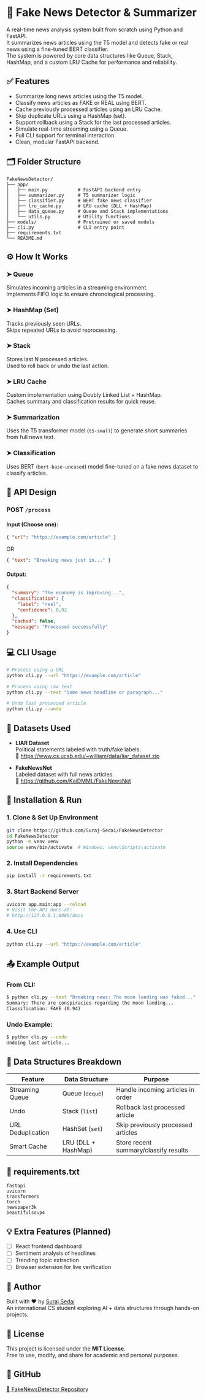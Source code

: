# 🧠 Fake News Detector & Summarizer

A real-time news analysis system built from scratch using Python and FastAPI.  
It summarizes news articles using the T5 model and detects fake or real news using a fine-tuned BERT classifier.  
The system is powered by core data structures like Queue, Stack, HashMap, and a custom LRU Cache for performance and reliability.

## ✅ Features

- Summarize long news articles using the T5 model.
- Classify news articles as FAKE or REAL using BERT.
- Cache previously processed articles using an LRU Cache.
- Skip duplicate URLs using a HashMap (set).
- Support rollback using a Stack for the last processed articles.
- Simulate real-time streaming using a Queue.
- Full CLI support for terminal interaction.
- Clean, modular FastAPI backend.

## 🗂️ Folder Structure

```
FakeNewsDetector/
├── app/
│   ├── main.py           # FastAPI backend entry
│   ├── summarizer.py     # T5 summarizer logic
│   ├── classifier.py     # BERT fake news classifier
│   ├── lru_cache.py      # LRU cache (DLL + HashMap)
│   ├── data_queue.py     # Queue and Stack implementations
│   └── utils.py          # Utility functions
├── models/               # Pretrained or saved models
├── cli.py                # CLI entry point
├── requirements.txt
└── README.md
```

## ⚙️ How It Works

### ➤ Queue
Simulates incoming articles in a streaming environment.  
Implements FIFO logic to ensure chronological processing.

### ➤ HashMap (Set)
Tracks previously seen URLs.  
Skips repeated URLs to avoid reprocessing.

### ➤ Stack
Stores last N processed articles.  
Used to roll back or undo the last action.

### ➤ LRU Cache
Custom implementation using Doubly Linked List + HashMap.  
Caches summary and classification results for quick reuse.

### ➤ Summarization
Uses the T5 transformer model (`t5-small`) to generate short summaries from full news text.

### ➤ Classification
Uses BERT (`bert-base-uncased`) model fine-tuned on a fake news dataset to classify articles.

## 🔌 API Design

### POST `/process`

#### Input (Choose one):
```json
{ "url": "https://example.com/article" }
```
OR
```json
{ "text": "Breaking news just in..." }
```

#### Output:
```json
{
  "summary": "The economy is improving...",
  "classification": {
    "label": "real",
    "confidence": 0.92
  },
  "cached": false,
  "message": "Processed successfully"
}
```

## 💻 CLI Usage

```bash
# Process using a URL
python cli.py --url "https://example.com/article"

# Process using raw text
python cli.py --text "Some news headline or paragraph..."

# Undo last processed article
python cli.py --undo
```

## 🧪 Datasets Used

- **LIAR Dataset**  
  Political statements labeled with truth/fake labels.  
  📎 https://www.cs.ucsb.edu/~william/data/liar_dataset.zip

- **FakeNewsNet**  
  Labeled dataset with full news articles.  
  📎 https://github.com/KaiDMML/FakeNewsNet

## 🧰 Installation & Run

### 1. Clone & Set Up Environment

```bash
git clone https://github.com/Suraj-Sedai/FakeNewsDetector
cd FakeNewsDetector
python -m venv venv
source venv/bin/activate  # Windows: venv\Scripts\activate
```

### 2. Install Dependencies

```bash
pip install -r requirements.txt
```

### 3. Start Backend Server

```bash
uvicorn app.main:app --reload
# Visit the API docs at:
# http://127.0.0.1:8000/docs
```

### 4. Use CLI

```bash
python cli.py --url "https://example.com/article"
```

## 📤 Example Output

### From CLI:

```bash
$ python cli.py --text "Breaking news: The moon landing was faked..."
Summary: There are conspiracies regarding the moon landing...
Classification: FAKE (0.94)
```

### Undo Example:

```bash
$ python cli.py --undo
Undoing last article...
```

## 🧠 Data Structures Breakdown

| Feature             | Data Structure         | Purpose                               |
|---------------------|------------------------|----------------------------------------|
| Streaming Queue     | Queue (`deque`)        | Handle incoming articles in order     |
| Undo                | Stack (`list`)         | Rollback last processed article       |
| URL Deduplication   | HashSet (`set`)        | Skip previously processed articles    |
| Smart Cache         | LRU (DLL + HashMap)    | Store recent summary/classify results |

## 🧾 requirements.txt

```
fastapi
uvicorn
transformers
torch
newspaper3k
beautifulsoup4
```

## 💡 Extra Features (Planned)

- [ ] React frontend dashboard
- [ ] Sentiment analysis of headlines
- [ ] Trending topic extraction
- [ ] Browser extension for live verification

## 👤 Author

Built with ❤️ by [Suraj Sedai](https://github.com/Suraj-Sedai)  
An international CS student exploring AI + data structures through hands-on projects.

## 🪪 License

This project is licensed under the **MIT License**.  
Free to use, modify, and share for academic and personal purposes.

## 🔗 GitHub

[🔗 FakeNewsDetector Repository](https://github.com/Suraj-Sedai/FakeNewsDetector)
